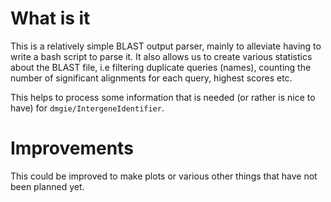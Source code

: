 # What is it

This is a relatively simple BLAST output parser, mainly to alleviate having to write a bash script to parse it. It also allows us to create various statistics about the BLAST file, i.e filtering duplicate queries (names), counting the number of significant alignments for each query, highest scores etc.

This helps to process some information that is needed (or rather is nice to have) for `dmgie/IntergeneIdentifier`. 

# Improvements
This could be improved to make plots or various other things that have not been planned yet.
